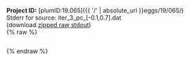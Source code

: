 **Project ID:** [plumID:19.065]({{ '/' | absolute_url }}eggs/19/065/)  
Stderr for source:  iter_3_pc_[-0.1,0.7].dat   
(download [zipped raw stdout](iter_3_pc_[-0.1,0.7].dat.plumed.stdout.txt.zip))  
{% raw %}
<pre>
</pre>
{% endraw %}

